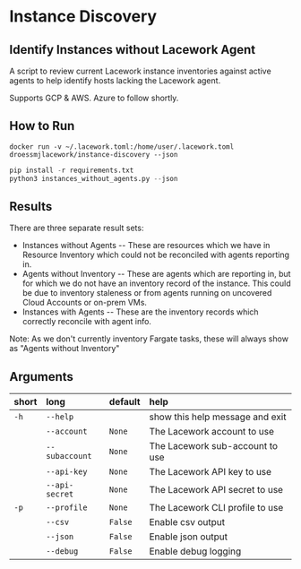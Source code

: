# Instance Discovery 

## Identify Instances without Lacework Agent

A script to review current Lacework instance inventories against active agents to help identify hosts lacking the Lacework agent.

Supports GCP & AWS. Azure to follow shortly.

## How to Run

`docker run -v ~/.lacework.toml:/home/user/.lacework.toml droessmjlacework/instance-discovery --json`

``` python
pip install -r requirements.txt
python3 instances_without_agents.py --json
```

## Results

There are three separate result sets:
- Instances without Agents -- These are resources which we have in Resource Inventory which could not be reconciled with agents reporting in. 
- Agents without Inventory -- These are agents which are reporting in, but for which we do not have an inventory record of the instance. This could be due to inventory staleness or from agents running on uncovered Cloud Accounts or on-prem VMs.
- Instances with Agents -- These are the inventory records which correctly reconcile with agent info. 

Note: As we don't currently inventory Fargate tasks, these will always show as "Agents without Inventory"


## Arguments

| short | long                              | default | help                                                                                                                                                                             |
| :---- | :-------------------------------- | :------ | :--------------------------------------------------------------------------------------------|
| `-h`  | `--help`                          |         | show this help message and exit                                                                                                                                                 |
|       | `--account`                       | `None`  | The Lacework account to use                                                                                                                                                  |
|       | `--subaccount`                    | `None`  | The Lacework sub-account to use                                                                                                                                                  |
|       | `--api-key`                       | `None`  | The Lacework API key to use                                                                                                                                                  |
|       | `--api-secret`                    | `None`  | The Lacework API secret to use                                                                                                                                                  |
| `-p`  | `--profile`                       | `None`  | The Lacework CLI profile to use                                                                                                                                                  |
|       | `--csv`                               | `False`  | Enable csv output |
|       | `--json`                          | `False` | Enable json output      
|       | `--debug`                         | `False` | Enable debug logging                                                                         |
